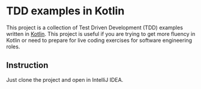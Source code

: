 # TDD examples in Kotlin

This project is a collection of Test Driven Development (TDD) examples written in [Kotlin](https://kotlinlang.org/docs/reference/). This project is useful if you are trying to get more fluency in Kotlin or need to prepare for live coding exercises for software engineering roles.

## Instruction

Just clone the project and open in IntelliJ IDEA.

